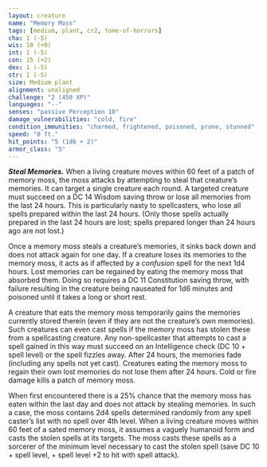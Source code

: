 ```yaml
---
layout: creature
name: "Memory Moss"
tags: [medium, plant, cr2, tome-of-horrors]
cha: 1 (-5)
wis: 10 (+0)
int: 1 (-5)
con: 15 (+2)
dex: 1 (-5)
str: 1 (-5)
size: Medium plant
alignment: unaligned
challenge: "2 (450 XP)"
languages: "--"
senses: "passive Perception 10"
damage_vulnerabilities: "cold, fire"
condition_immunities: "charmed, frightened, poisoned, prone, stunned"
speed: "0 ft."
hit_points: "5 (1d6 + 2)"
armor_class: "5"
---
```


***Steal Memories.*** When a living creature moves within 60 feet of a patch of memory
moss, the moss attacks by attempting to steal that creature’s memories.
It can target a single creature each round. A targeted creature must
succeed on a DC 14 Wisdom saving throw or lose all memories from
the last 24 hours. This is particularly nasty to spellcasters, who lose
all spells prepared within the last 24 hours. (Only those spells actually
prepared in the last 24 hours are lost; spells prepared longer than 24
hours ago are not lost.)

Once a memory moss steals a creature’s memories, it sinks back down
and does not attack again for one day. If a creature loses its memories
to the memory moss, it acts as if affected by a <i>confusion</i> spell for the
next 1d4 hours. Lost memories can be regained by eating the memory
moss that absorbed them. Doing so requires a DC 11 Constitution saving
throw, with failure resulting in the creature being nauseated for 1d6
minutes and poisoned until it takes a long or short rest.

A creature that eats the memory moss temporarily gains the
memories currently stored therein (even if they are not the creature’s
own memories). Such creatures can even cast spells if the memory
moss has stolen these from a spellcasting creature. Any non-spellcaster
that attempts to cast a spell gained in this way must succeed on an
Intelligence check (DC 10 + spell level) or the spell fizzles away.
After 24 hours, the memories fade (including any spells not yet cast).
Creatures eating the memory moss to regain their own lost memories
do not lose them after 24 hours. Cold or fire damage kills a patch of
memory moss.

When first encountered there is a 25% chance that the memory moss
has eaten within the last day and does not attack by stealing memories.
In such a case, the moss contains 2d4 spells determined randomly from
any spell caster’s list with no spell over 4th level. When a living creature
moves within 60 feet of a sated memory moss, it assumes a vaguely
humanoid form and casts the stolen spells at its targets. The moss casts
these spells as a sorcerer of the minimum level necessary to cast the stolen
spell (save DC 10 + spell level, + spell level +2 to hit with spell attack).
